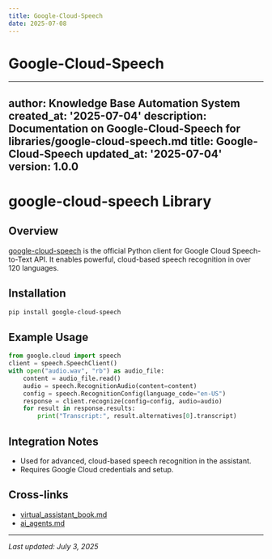 ```yaml
---
title: Google-Cloud-Speech
date: 2025-07-08
---
```


# Google-Cloud-Speech

---
author: Knowledge Base Automation System
created_at: '2025-07-04'
description: Documentation on Google-Cloud-Speech for libraries/google-cloud-speech.md
title: Google-Cloud-Speech
updated_at: '2025-07-04'
version: 1.0.0
---

# google-cloud-speech Library

## Overview
[google-cloud-speech](https://cloud.google.com/speech-to-text/docs/reference/libraries) is the official Python client for Google Cloud Speech-to-Text API. It enables powerful, cloud-based speech recognition in over 120 languages.

## Installation
```sh
pip install google-cloud-speech
```

## Example Usage
```python
from google.cloud import speech
client = speech.SpeechClient()
with open("audio.wav", "rb") as audio_file:
    content = audio_file.read()
    audio = speech.RecognitionAudio(content=content)
    config = speech.RecognitionConfig(language_code="en-US")
    response = client.recognize(config=config, audio=audio)
    for result in response.results:
        print("Transcript:", result.alternatives[0].transcript)
```

## Integration Notes
- Used for advanced, cloud-based speech recognition in the assistant.
- Requires Google Cloud credentials and setup.

## Cross-links
- [virtual_assistant_book.md](../virtual_assistant_book.md)
- [ai_agents.md](../ai_agents.md)

---
_Last updated: July 3, 2025_
